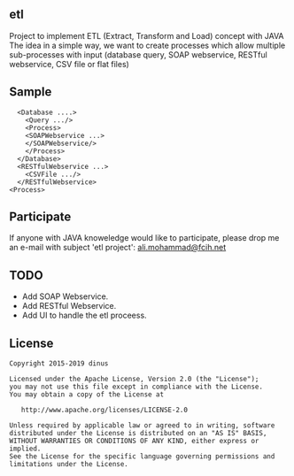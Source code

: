 ## etl
Project to implement ETL (Extract, Transform and Load) concept with JAVA 
The idea in a simple way, we want to create processes which allow multiple sub-processes with input (database query, SOAP webservice, RESTful webservice, CSV file or flat files)

## Sample
``` <Process>
  <Database ....>
    <Query .../>
    <Process>
    <SOAPWebservice ...>
    </SOAPWebservice/>
    </Process>
  </Database>
  <RESTfulWebservice ...>
    <CSVFile .../>
  </RESTfulWebservice>
<Process> 
```

## Participate 
If anyone with JAVA knoweledge would like to participate, please drop me an e-mail with subject 'etl project':
ali.mohammad@fcih.net


## TODO
* Add SOAP Webservice.
* Add RESTful Webservice.
* Add UI to handle the etl proceess.


## License
    Copyright 2015-2019 dinus

    Licensed under the Apache License, Version 2.0 (the "License");
    you may not use this file except in compliance with the License.
    You may obtain a copy of the License at

       http://www.apache.org/licenses/LICENSE-2.0

    Unless required by applicable law or agreed to in writing, software
    distributed under the License is distributed on an "AS IS" BASIS,
    WITHOUT WARRANTIES OR CONDITIONS OF ANY KIND, either express or implied.
    See the License for the specific language governing permissions and
    limitations under the License.
